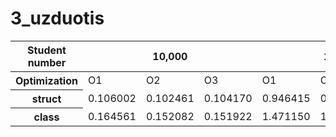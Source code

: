 # 3_uzduotis

<table>
    <thead>
        <tr>
            <th>Student number</th>
            <th colspan=3>10,000</th>
            <th colspan=3>100,000</th>
        </tr>
    </thead>
    <tbody>
        <tr>
            <th>Optimization</th>
            <td>O1</td>
            <td>O2</td>
            <td>O3</td>
            <td>O1</td>
            <td>O2</td>
            <td>O3</td>
        </tr>
        <tr>
            <th>struct</th>
            <td>0.106002</td>
            <td>0.102461</td>
            <td>0.104170</td>
            <td>0.946415</td>
            <td>0.892254</td>
            <td>0.864305</td>
        </tr>
        <tr>
            <th>class</th>
            <td>0.164561</td>
            <td>0.152082</td>
            <td>0.151922</td>
            <td>1.471150</td>
            <td>1.448763</td>
            <td>1.410840</td>
        </tr>
    </tbody>
</table>
